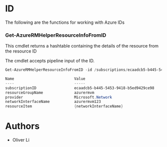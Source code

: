 # ID

The following are the functions for working with Azure IDs

### Get-AzureRMHelperResourceInfoFromID
This cmdlet returns a hashtable containing the details of the resource from the resource ID

The cmdlet accepts pipeline input of the ID.

```powershell
Get-AzureRMHelperResourceInfoFromID -id /subscriptions/ecaadcb5-b445-5453-9418-b5ed9429ce98/resourceGroups/azurermvm/providers/Microsoft.Network/networkInterfaces/azurermvm123

Name                           Value                                                                                                                                                                                                                                               
----                           -----
subscriptionID                 ecaadcb5-b445-5453-9418-b5ed9429ce98                
resourceGroupName              azurermvm                                          
provider                       Microsoft.Network                                   
networkInterfaceName           azurermvm123                                       
resourceItem                   {networkInterfaceName}
```

# Authors
- Oliver Li
